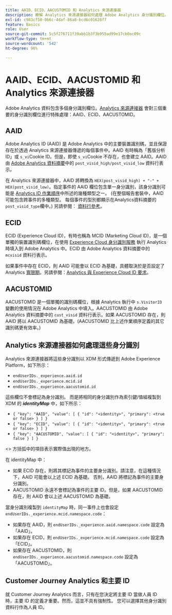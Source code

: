 ```yaml
---
title: AAID、ECID、AACUSTOMID 和 Analytics 來源連接器
description: 瞭解 Analytics 來源連接器如何處理 Adobe Analytics 身分識別欄位。
exl-id: c983cf50-0b6c-4daf-86a8-bcd6c01628f7
feature: Basics
role: User
source-git-commit: 5c5f276711f39abb1b3f3b955ad99e17cb0ac09c
workflow-type: tm+mt
source-wordcount: '542'
ht-degree: 96%

---
```


# AAID、ECID、AACUSTOMID 和 Analytics 來源連接器

Adobe Analytics 資料包含多個身分識別欄位。[Analytics 來源連接器](https://experienceleague.adobe.com/docs/experience-platform/sources/ui-tutorials/create/adobe-applications/analytics.html?lang=zh-Hant) 會對三個重要的身分識別欄位進行特殊處理：AAID、ECID、AACUSTOMID。

## AAID

Adobe Analytics ID (AAID) 是 Adobe Analytics 中的主要裝置識別碼，並且保證存在於透過 Analytics 來源連接器傳遞的每個事件中。AAID 有時稱為「舊版分析 ID」或 `s_vi`Cookie ID。但是，即使 `s_vi`Cookie 不存在，也會建立 AAID。AAID 由 [Adobe Analytics 資料摘要](https://experienceleague.adobe.com/docs/analytics/export/analytics-data-feed/data-feed-contents/datafeeds-reference.html?lang=zh-Hant#columns%2C-descriptions%2C-and-data-types)中的 `post_visid_high/post_visid_low` 資料行表示。

在 Analytics 來源連接器中，AAID 將轉換為 `HEX(post_visid_high) + "-" + HEX(post_visid_low)`。指定事件的 AAID 欄位包含單一身分識別，該身分識別可能是 [Analytics ID 作業順序](https://experienceleague.adobe.com/docs/id-service/using/reference/analytics-reference/analytics-order-of-operations.html?lang=zh-Hant)中所述的幾種類型之一。 (在整個報告套裝中，AAID 可能包含跨事件的多種類型。 每個事件的型別都顯示在Analytics資料摘要的`post_visid_type`欄中。) 另請參閱： [資料行參考](https://experienceleague.adobe.com/docs/analytics/export/analytics-data-feed/data-feed-contents/datafeeds-reference.html?lang=zh-Hant)。

## ECID

ECID (Experience Cloud ID)，有時也稱為 MCID (Marketing Cloud ID)，是一個單獨的裝置識別碼欄位，在使用 [Experience Cloud 身分識別服務](https://experienceleague.adobe.com/docs/id-service/using/implementation/setup-analytics.html?lang=zh-Hant) 執行 Analytics 時填入到 Adobe Analytics 中。ECID 由 Adobe Analytics 資料摘要中的 `mcvisid` 資料行表示。

如果事件中存在 ECID，則 AAID 可能會以 ECID 為基礎，具體取決於是否設定了 Analytics [寬限期](https://experienceleague.adobe.com/docs/id-service/using/reference/analytics-reference/grace-period.html?lang=zh-Hant)。另請參閱：[Analytics 與 Experience Cloud ID 要求](https://experienceleague.adobe.com/docs/id-service/using/reference/analytics-reference/legacy-analytics.html?lang=zh-Hant)。

## AACUSTOMID

AACUSTOMID 是一個單獨的識別碼欄位，根據 Analytics 執行中 `s.VisitorID` 變數的使用情況在 Adobe Analytics 中填入。AACUSTOMID 由 Adobe Analytics 資料摘要中的 `cust_visid` 資料行表示。如果 AACUSTOMID 存在，則 AAID 將以 AACUSTOMID 為基礎。(AACUSTOMID 比上述作業順序定義的其它識別碼更有效率。)

## Analytics 來源連接器如何處理這些身分識別

Analytics 來源連接器將這些身分識別以 XDM 形式傳遞到 Adobe Experience Platform，如下所示：

* `endUserIDs._experience.aaid.id`
* `endUserIDs._experience.mcid.id`
* `endUserIDs._experience.aacustomid.id`

這些欄位不會標記為身分識別。 而是將相同的身分識別作為索引鍵/值組複製到 XDM 的 **_identityMap_** 中，如下所示：

* `{ "key": "AAID", "value": [ { "id": "<identity>", "primary": <true or false> } ] }`
* `{ "key": "ECID", "value": [ { "id": "<identity>", "primary": <true or false> } ] }`
* `{ "key": "AACUSTOMID", "value": [ { "id": "<identity>", "primary": false } ] }`

&lt;> 方括弧中的項目表示實際值出現的地方。

在 identityMap 中：

* 如果 ECID 存在，則將其標記為事件的主要身分識別。請注意，在這種情況下，AAID 可能會以上述 ECID 為基礎。
否則，AAID 將標記為事件的主要身分識別。
* AACUSTOMID 永遠不會標記為事件的主要 ID。但是，如果 AACUSTOMID 存在，則 AAID 會以上述 AACUSTOMID 為基礎。

當身分識別複製到 `identityMap` 時，同一事件上也會設定 `endUserIDs._experience.mcid.namespace.code`：

* 如果存在 AAID，則 `endUserIDs._experience.aaid.namespace.code` 設定為「AAID」。
* 如果存在 ECID，則 `endUserIDs._experience.mcid.namespace.code` 設定為「ECID」。
* 如果存在 AACUSTOMID，則 `endUserIDs._experience.aacustomid.namespace.code` 設定為「AACUSTOMID」。

## Customer Journey Analytics 和主要 ID

就 Customer Journey Analytics 而言，只有在您決定將主要 ID 當做人員 ID 時，主要 ID 的定義才重要。然而，這並不具有強制性。 您可以選擇其他身分識別資料行作為人員 ID。
